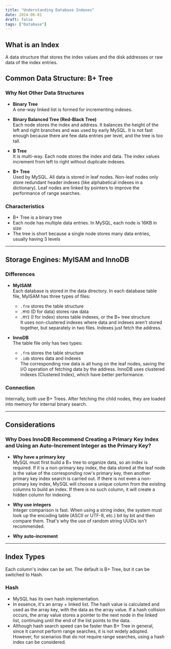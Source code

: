 ```yaml
---
title: "Understanding Database Indexes"
date: 2024-06-01
draft: false
tags: ["Database"]
---
```


## What is an Index

A data structure that stores the index values and the disk addresses or raw data of the index entries.

## Common Data Structure: B+ Tree

### Why Not Other Data Structures

- **Binary Tree**  
  A one-way linked list is formed for incrementing indexes.

- **Binary Balanced Tree (Red-Black Tree)**  
  Each node stores the index and address. It balances the height of the left and right branches and was used by early MySQL. It is not fast enough because there are few data entries per level, and the tree is too tall.

- **B Tree**  
  It is multi-way. Each node stores the index and data. The index values increment from left to right without duplicate indexes.

- **B+ Tree**  
  Used by MySQL. All data is stored in leaf nodes. Non-leaf nodes only store redundant header indexes (like alphabetical indexes in a dictionary). Leaf nodes are linked by pointers to improve the performance of range searches.

### Characteristics

- B+ Tree is a binary tree
- Each node has multiple data entries. In MySQL, each node is 16KB in size
- The tree is short because a single node stores many data entries, usually having 3 levels

---

## Storage Engines: MyISAM and InnoDB

### Differences

- **MyISAM**  
  Each database is stored in the data directory. In each database table file, MyISAM has three types of files:  
  - `.frm` stores the table structure  
  - `.MYD` (D for data) stores raw data  
  - `.MYI` (I for index) stores table indexes, or the B+ tree structure  
  It uses non-clustered indexes where data and indexes aren't stored together, but separately in two files. Indexes just fetch the address.

- **InnoDB**  
  The table file only has two types:  
  - `.frm` stores the table structure  
  - `.idb` stores data and indexes  
  The corresponding row data is all hung on the leaf nodes, saving the I/O operation of fetching data by the address. InnoDB uses clustered indexes (Clustered Index), which have better performance.

### Connection

Internally, both use B+ Trees. After fetching the child nodes, they are loaded into memory for internal binary search.

---

## Considerations

### Why Does InnoDB Recommend Creating a Primary Key Index and Using an Auto-Increment Integer as the Primary Key?

- **Why have a primary key**  
  MySQL must first build a B+ tree to organize data, so an index is required. If it is a non-primary key index, the data stored at the leaf node is the value of the corresponding row's primary key, then another primary key index search is carried out. If there is not even a non-primary key index, MySQL will choose a unique column from the existing columns to build an index. If there is no such column, it will create a hidden column for indexing.

- **Why use integers**  
  Integer comparison is fast. When using a string index, the system must look up the encoding table (ASCII or UTF-8, etc.) bit by bit and then compare them. That's why the use of random string UUIDs isn't recommended.

- **Why auto-increment**  

---

## Index Types

Each column's index can be set. The default is B+ Tree, but it can be switched to Hash.

### Hash

- MySQL has its own hash implementation.
- In essence, it's an array + linked list. The hash value is calculated and used as the array key, with the data as the array value. If a hash collision occurs, the array value stores a pointer to the next node in the linked list, continuing until the end of the list points to the data.
- Although hash search speed can be faster than B+ Tree in general, since it cannot perform range searches, it is not widely adopted. However, for scenarios that do not require range searches, using a hash index can be considered.